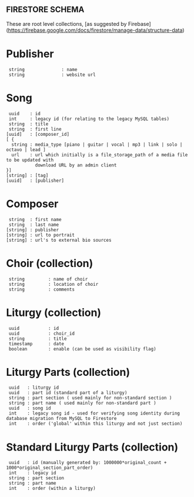 ## FIRESTORE SCHEMA

These are root level collections, [as suggested by Firebase] (https://firebase.google.com/docs/firestore/manage-data/structure-data)

# Publisher
```
 string              : name
 string              : website url
```

# Song
```
 uuid    : id 
 int     : legacy id (for relating to the legacy MySQL tables)
 string  : title
 string  : first line   
[uuid]   : [composer_id]
[ {
  string : media_type [piano | guitar | vocal | mp3 | link | solo | octavo | lead ]
  url    : url which initially is a file_storage_path of a media file to be updated with 
           download URL by an admin client
}]
[string] : [tag]
[uuid]   : [publisher]
```
# Composer
```
 string  : first name
 string  : last name
[string] : publisher
[string] : url to portrait
[string] : url's to external bio sources
```

# Choir (collection)
```
 string         : name of choir
 string         : location of choir
 string         : comments
```

# Liturgy (collection)
```
 uuid           : id
 uuid           : choir_id
 string         : title
 timestamp      : date
 boolean        : enable (can be used as visibility flag)
 ```

# Liturgy Parts (collection)
```
 uuid   : liturgy id
 uuid   : part id (standard part of a liturgy)
 string : part section ( used mainly for non-standard section )
 string : part name ( used mainly for non-standard part )
 uuid   : song id
 int    : legacy song id - used for verifying song identity during database migration from MySQL to Firestore
 int    : order ('global' within this liturgy and not just section)
```

# Standard Liturgy Parts (collection)
```
 uuid   : id (manually generated by: 1000000*original_count + 1000*original_section_part_order)
 int    : legacy id
 string : part section 
 string : part name 
 int    : order (within a liturgy)
```